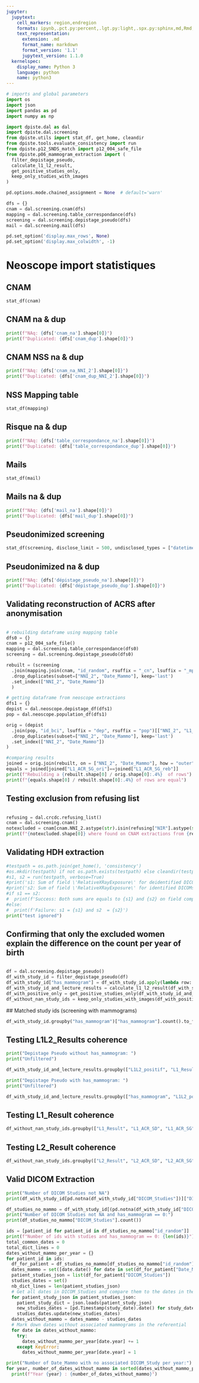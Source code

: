 ```yaml
---
jupyter:
  jupytext:
    cell_markers: region,endregion
    formats: ipynb,.pct.py:percent,.lgt.py:light,.spx.py:sphinx,md,Rmd,.pandoc.md:pandoc
    text_representation:
      extension: .md
      format_name: markdown
      format_version: '1.1'
      jupytext_version: 1.1.0
  kernelspec:
    display_name: Python 3
    language: python
    name: python3
---
```


```python tags=["hide-cell"]
# imports and global parameters
import os
import json
import pandas as pd
import numpy as np

import dpiste.dal as dal
import dpiste.dal.screening
from dpiste.utils import stat_df, get_home, cleandir
from dpiste.tools.evaluate_consistency import run
from dpiste.p12_SNDS_match import p12_004_safe_file
from dpiste.p06_mammogram_extraction import (
  filter_depistage_pseudo,
  calculate_l1_l2_result,
  get_positive_studies_only,
  keep_only_studies_with_images
)

pd.options.mode.chained_assignment = None  # default='warn'

dfs = {}
cnam = dal.screening.cnam(dfs)
mapping = dal.screening.table_correspondance(dfs)
screening = dal.screening.depistage_pseudo(dfs)
mail = dal.screening.mail(dfs) 

pd.set_option('display.max_rows', None)
pd.set_option('display.max_colwidth', -1)

```
   
# Neoscope import statistiques

## CNAM
```python tags=["hide-input"]
stat_df(cnam)
```
## CNAM na & dup
```python tags=["hide-input"]
print(f"NAq: {dfs['cnam_na'].shape[0]}")
print(f"Duplicated: {dfs['cnam_dup'].shape[0]}")
```

## CNAM NSS na & dup
```python tags=["hide-input"]
print(f"NAq: {dfs['cnam_na_NNI_2'].shape[0]}")
print(f"Duplicated: {dfs['cnam_dup_NNI_2'].shape[0]}")
```


## NSS Mapping table
```python tags=["hide-input"]
stat_df(mapping)
```

## Risque na & dup
```python tags=["hide-input"]
print(f"NAq: {dfs['table_correspondance_na'].shape[0]}")
print(f"Duplicated: {dfs['table_correspondance_dup'].shape[0]}")
```

## Mails
```python tags=["hide-input"]
stat_df(mail)
```

## Mails na & dup
```python tags=["hide-input"]
print(f"NAq: {dfs['mail_na'].shape[0]}")
print(f"Duplicated: {dfs['mail_dup'].shape[0]}")
```

## Pseudonimized screening
```python tags=["hide-input"]
stat_df(screening, disclose_limit = 500, undisclosed_types = ["datetime64[ns]"], metadata = dal.screening.metadata("dépistage_pseudo") )
```

## Pseudonimized na & dup
```python tags=["hide-input"]
print(f"NAq: {dfs['dépistage_pseudo_na'].shape[0]}")
print(f"Duplicated: {dfs['dépistage_pseudo_dup'].shape[0]}")
```

## Validating reconstruction of ACRS after anonymisation
```python tags=["hide-input"]

# rebuilding dataframe using mapping table
dfs0 = {}
cnam = p12_004_safe_file()
mapping = dal.screening.table_correspondance(dfs0)
screening = dal.screening.depistage_pseudo(dfs0)

rebuilt = (screening
  .join(mapping.join(cnam, "id_random", rsuffix = "_cn", lsuffix = "_mp"), "id_random", rsuffix = "_mp", lsuffix="_sc")[["NNI_2", "L1_ACR_SG", "Date_Mammo"]]
  .drop_duplicates(subset=["NNI_2", "Date_Mammo"], keep='last')
  .set_index(["NNI_2", "Date_Mammo"])
  )

# getting dataframe from neoscope extractions
dfs1 = {}
depist = dal.neoscope.depistage_df(dfs1)
pop = dal.neoscope.population_df(dfs1)

orig = (depist
  .join(pop, "id_bci", lsuffix = "dep", rsuffix = "pop")[["NNI_2", "L1_ACR_SG", "Date_Mammo"]]
  .drop_duplicates(subset=["NNI_2", "Date_Mammo"], keep='last')
  .set_index(["NNI_2", "Date_Mammo"])
)

#comparing results
joined = orig.join(rebuilt, on = ["NNI_2", "Date_Mammo"], how = "outer", lsuffix="_ori", rsuffix="_reb")
equals = joined[joined["L1_ACR_SG_ori"]==joined["L1_ACR_SG_reb"]]
print(f"Rebuilding a {rebuilt.shape[0] / orig.shape[0]:.4%}  of rows")
print(f"{equals.shape[0] / rebuilt.shape[0]:.4%} of rows are equal")

```

## Testing exclusion from refusing list
```python tags=["hide-input"]

refusing = dal.crcdc.refusing_list()
cnam = dal.screening.cnam()
notexcluded = cnam[cnam.NNI_2.astype(str).isin(refusing["NIR"].astype(str))]
print(f"{notexcluded.shape[0]} where found on CNAM extractions from {refusing.shape[0]} refusals")

```

## Validating HDH extraction
```python tags=["hide-input"]
#testpath = os.path.join(get_home(), 'consistency')
#os.mkdir(testpath) if not os.path.exists(testpath) else cleandir(testpath)
#s1, s2 = run(testpath, verbose=True)
#print('s1: Sum of field \'RelativeXRayExposure\' for deidentified DICOMs')
#print('s2: Sum of field \'RelativeXRayExposure\' for identified DICOMs')
#if s1 == s2:
#  print(f'Success: Both sums are equals to {s1} and {s2} on field comparison!')
#else:
#  print(f'Failure: s1 = {s1} and s2  = {s2}')
print("test ignored")
```
## Confirming that only the excluded women explain the difference on the count per year of birth

```python tags=["hide-input"]

df = dal.screening.depistage_pseudo()
df_with_study_id = filter_depistage_pseudo(df)
df_with_study_id["has_mammogram"] = df_with_study_id.apply(lambda row: 1 if not pd.isna(row["DICOM_Study"]) else 0, axis=1)
df_with_study_id_and_lecture_results = calculate_l1_l2_result(df_with_study_id)
df_with_positive_only = get_positive_studies_only(df_with_study_id_and_lecture_results)
df_without_nan_study_ids = keep_only_studies_with_images(df_with_positive_only)
```

## Matched study ids (screening with mammograms)

```python tags=["hide-input"]
df_with_study_id.groupby("has_mammogram")["has_mammogram"].count().to_frame()
```

## Testing L1L2_Results coherence

```python tags=["hide-input"]
print("Depistage Pseudo without has_mammogram: ")
print("Unfiltered")

df_with_study_id_and_lecture_results.groupby(["L1L2_positif", "L1_Result", "L2_Result"])["Date_Mammo"].count().to_frame().reset_index()
```

```python tags=["hide-input"]
print("Depistage Pseudo with has_mammogram: ")
print("Unfiltered")

df_with_study_id_and_lecture_results.groupby(["has_mammogram", "L1L2_positif", "L1_Result", "L2_Result"])["Date_Mammo"].count().to_frame().reset_index()
```
## Testing L1_Result coherence

```python tags=["hide-input"]
df_without_nan_study_ids.groupby(["L1_Result", "L1_ACR_SD", "L1_ACR_SG"])["Date_Mammo"].count().to_frame().reset_index()
```

## Testing L2_Result coherence

```python tags=["hide-input"]
df_without_nan_study_ids.groupby(["L2_Result", "L2_ACR_SD", "L2_ACR_SG"])["Date_Mammo"].count().to_frame().reset_index()
```

## Valid DICOM Extraction

```python tags=["hide-input"]
print("Number of DICOM Studies not NA")
print(df_with_study_id[pd.notna(df_with_study_id["DICOM_Studies"])]["DICOM_Studies"].count())

df_studies_no_mammo = df_with_study_id[(pd.notna(df_with_study_id["DICOM_Studies"])) & (df_with_study_id["has_mammogram"] == 0)]
print("Number of DICOM Studies not NA and has_mammogram == 0:")
print(df_studies_no_mammo["DICOM_Studies"].count())

ids = [patient_id for patient_id in df_studies_no_mammo["id_random"]]
print(f"Number of ids with studies and has_mammogram == 0: {len(ids)}")
total_common_dates = 0
total_dict_lines = 0
dates_without_mammo_per_year = {}
for patient_id in ids:
  df_for_patient = df_studies_no_mammo[df_studies_no_mammo["id_random"] == patient_id]
  dates_mammo = set([date.date() for date in set(df_for_patient["Date_Mammo"])])
  patient_studies_json = list(df_for_patient["DICOM_Studies"])
  studies_dates = set()
  nb_dict_lines = len(patient_studies_json)
  # Get all dates in DICOM_Studies and compare them to the dates in the col Date_Mammo
  for patient_study_json in patient_studies_json:
    patient_study_dict = json.loads(patient_study_json)
    new_studies_dates = [pd.Timestamp(study_date).date() for study_date in list(patient_study_dict.keys())]
    studies_dates.update(new_studies_dates)
  dates_without_mammo = dates_mammo - studies_dates
  # Mark down dates without associated mammograms in the referential
  for date in dates_without_mammo:
    try:
      dates_without_mammo_per_year[date.year] += 1
    except KeyError:
      dates_without_mammo_per_year[date.year] = 1

print("Number of Date_Mammo with no associated DICOM_Study per year:")
for year, number_of_dates_without_mammo in sorted(dates_without_mammo_per_year.items()):
  print(f"Year {year} : {number_of_dates_without_mammo}")
```

